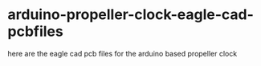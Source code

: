 # arduino-propeller-clock-eagle-cad-pcbfiles
here are the eagle cad pcb files for the arduino based propeller clock
